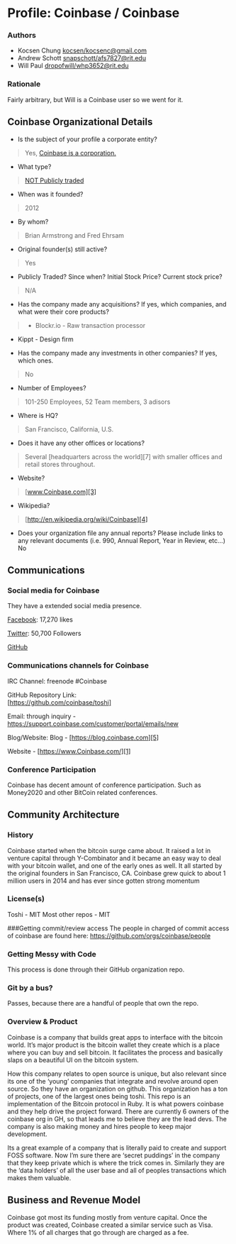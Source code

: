Profile: Coinbase / Coinbase
==================

### Authors

- Kocsen Chung <kocsen/kocsenc@gmail.com>
- Andrew Schott <snapschott/afs7827@rit.edu>
- Will Paul <dropofwill/whp3652@rit.edu>

### Rationale

Fairly arbitrary, but Will is a Coinbase user so we went for it.


## Coinbase Organizational Details

- Is the subject of your profile a corporate entity?
> Yes, [Coinbase is a corporation.][1]

- What type?
> [NOT Publicly traded][1]

- When was it founded?
> 2012

- By whom?
> Brian Armstrong and Fred Ehrsam

- Original founder(s) still active?
> Yes

- Publicly Traded? Since when? Initial Stock Price? Current stock price?
> N/A

- Has the company made any acquisitions? If yes, which companies, and what were their core products?
> * Blockr.io - Raw transaction processor
  * Kippt - Design firm

- Has the company made any investments in other companies? If yes, which ones.
> No

- Number of Employees?
> 101-250 Employees, 52 Team members, 3 adisors

- Where is HQ?
> San Francisco, California, U.S.

- Does it have any other offices or locations?
> Several [headquarters across the world][7] with smaller offices and retail stores throughout.

- Website?
> [www.Coinbase.com][3]

- Wikipedia?
> [http://en.wikipedia.org/wiki/Coinbase][4]

- Does your organization file any annual reports? Please include links to any relevant documents (i.e. 990, Annual Report, Year in Review, etc...)
No


## Communications

### Social media for Coinbase

They have a extended social media presence.

[Facebook](https://www.facebook.com/Coinbase): 17,270 likes

[Twitter](https://twitter.com/Coinbase): 50,700 Followers

[GitHub](https://github.com/coinbase/toshi)

### Communications channels for Coinbase

IRC Channel: freenode \#Coinbase

GitHub Repository Link:  
[https://github.com/coinbase/toshi]

Email: through inquiry - https://support.coinbase.com/customer/portal/emails/new

Blog/Website: Blog - [https://blog.coinbase.com][5] 

Website - [https://www.Coinbase.com/][1]

### Conference Participation

Coinbase has decent amount of conference participation. Such as Money2020 and other BitCoin related conferences.

## Community Architecture

### History
Coinbase started when the bitcoin surge came about. It raised a lot in venture capital through Y-Combinator and it became an easy way to deal with your bitcoin wallet, and one of the early ones as well. It all started by the original founders in San Francisco, CA. Coinbase grew quick to about 1 million users in 2014 and has ever since gotten strong momentum

### License(s)
Toshi - MIT
Most other repos - MIT

###Getting commit/review access
The people in charged of commit access of coinbase are found here: https://github.com/orgs/coinbase/people

### Getting Messy with Code
This process is done through their GitHub organization repo. 

### Git by a bus?
Passes, because there are a handful of people that own the repo.

### Overview & Product
Coinbase is a company that builds great apps to interface with the bitcoin world. It’s major product is the bitcoin wallet they create which is a place where you can buy and sell bitcoin. It facilitates the process and basically slaps on a beautiful UI on the bitcoin system. 

How this company relates to open source is unique, but also relevant since its one of the ‘young’ companies that integrate and revolve around open source. So they have an organization on github. This organization has a ton of projects, one of the largest ones being toshi. This repo is an implementation of the Bitcoin protocol in Ruby. It is what powers coinbase and they help drive the project forward. There are currently 6 owners of the coinbase org in GH, so that leads me to believe they are the lead devs. The company is also making money and hires people to keep major development. 

Its a great example of a company that is literally paid to create and support FOSS software. Now I’m sure there are ‘secret puddings’ in the company that they keep private which is where the trick comes in. Similarly they are the ‘data holders’ of all the user base and all of peoples transactions which makes them valuable. 

## Business and Revenue Model
Coinbase got most its funding mostly from venture capital. Once the product was created, Coinbase created a similar service such as Visa. Where 1% of all charges that go through are charged as a fee. 

[1]: https://www.crunchbase.com/organization/coinbase
[2]: https://twitter.com/coinbase
[3]: https://www.coinbase.com/about
[4]: http://en.wikipedia.org/wiki/Coinbase
[5]: https://blog.coinbase.com
